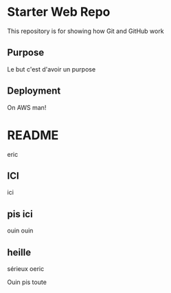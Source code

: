 # Starter Web Repo


This repository is for showing how Git and GitHub work

## Purpose

Le but c'est d'avoir un purpose

## Deployment

On AWS man!

# README
eric

## ICI
ici

## pis ici
ouin ouin

## heille
sérieux
oeric

Ouin pis toute
